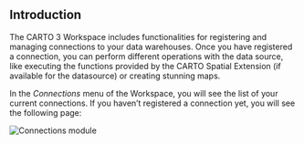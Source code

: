 ## Introduction

The CARTO 3 Workspace includes functionalities for registering and managing connections to your data warehouses. Once you have registered a connection, you can perform different operations with the data source, like executing the functions provided by the CARTO Spatial Extension (if available for the datasource) or creating stunning maps.

In the *Connections* menu of the Workspace, you will see the list of your current connections. If you haven’t registered a connection yet, you will see the following page:

![Connections module](/img/cloud-native-workspace/connections/connections_module.png)
